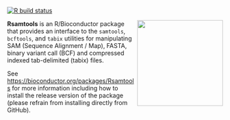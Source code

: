[![R build status](https://github.com/Bioconductor/Rsamtools/workflows/rworkflows/badge.svg)](https://github.com/Bioconductor/Rsamtools/actions)

[<img src="https://www.bioconductor.org/images/logo/jpg/bioconductor_logo_rgb.jpg" width="200" align="right"/>](https://bioconductor.org/)

**Rsamtools** is an R/Bioconductor package that provides an interface to the `samtools`, `bcftools`, and `tabix` utilities for manipulating SAM (Sequence Alignment / Map), FASTA, binary variant call (BCF) and compressed indexed tab-delimited (tabix) files.

See https://bioconductor.org/packages/Rsamtools for more information including how to install the release version of the package (please refrain from installing directly from GitHub).

